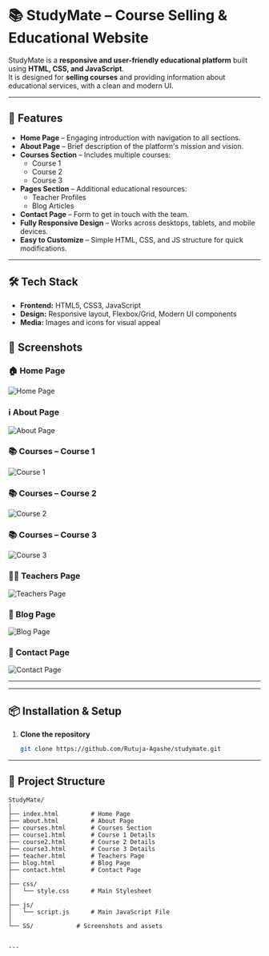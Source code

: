 # 📚 StudyMate – Course Selling & Educational Website

StudyMate is a **responsive and user-friendly educational platform** built using **HTML, CSS, and JavaScript**.  
It is designed for **selling courses** and providing information about educational services, with a clean and modern UI.

---

## 🌟 Features

- **Home Page** – Engaging introduction with navigation to all sections.
- **About Page** – Brief description of the platform's mission and vision.
- **Courses Section** – Includes multiple courses:
  - Course 1
  - Course 2
  - Course 3
- **Pages Section** – Additional educational resources:
  - Teacher Profiles
  - Blog Articles
- **Contact Page** – Form to get in touch with the team.
- **Fully Responsive Design** – Works across desktops, tablets, and mobile devices.
- **Easy to Customize** – Simple HTML, CSS, and JS structure for quick modifications.

---

## 🛠️ Tech Stack

- **Frontend:** HTML5, CSS3, JavaScript
- **Design:** Responsive layout, Flexbox/Grid, Modern UI components
- **Media:** Images and icons for visual appeal

## 📸 Screenshots

### 🏠 Home Page
![Home Page](SS/Home.PNG)

### ℹ️ About Page
![About Page](SS/About.PNG)

### 📚 Courses – Course 1
![Course 1](SS/Course1.PNG)

### 📚 Courses – Course 2
![Course 2](SS/Course2.PNG)

### 📚 Courses – Course 3
![Course 3](SS/Course3.PNG)

### 👨‍🏫 Teachers Page
![Teachers Page](SS/Teacher.PNG)

### 📝 Blog Page
![Blog Page](SS/Blog.PNG)

### 📩 Contact Page
![Contact Page](SS/Contact.PNG)

---


---

## 📦 Installation & Setup

1. **Clone the repository**
   ```bash
   git clone https://github.com/Rutuja-Agashe/studymate.git


---

## 📂 Project Structure

```plaintext
StudyMate/
│
├── index.html         # Home Page
├── about.html         # About Page
├── courses.html       # Courses Section
├── course1.html       # Course 1 Details
├── course2.html       # Course 2 Details
├── course3.html       # Course 3 Details
├── teacher.html       # Teachers Page
├── blog.html          # Blog Page
├── contact.html       # Contact Page
│
├── css/
│   └── style.css      # Main Stylesheet
│
├── js/
│   └── script.js      # Main JavaScript File
│
└── SS/            # Screenshots and assets


---





